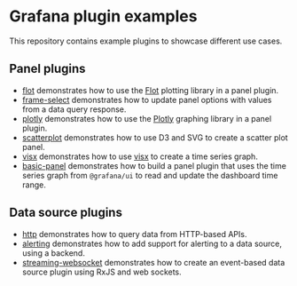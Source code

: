 # Grafana plugin examples

This repository contains example plugins to showcase different use cases.

## Panel plugins

- [flot](examples/flot) demonstrates how to use the [Flot](http://www.flotcharts.org) plotting library in a panel plugin.
- [frame-select](examples/frame-select) demonstrates how to update panel options with values from a data query response.
- [plotly](examples/plotly) demonstrates how to use the [Plotly](https://plotly.com/javascript/) graphing library in a panel plugin.
- [scatterplot](examples/scatterplot) demonstrates how to use D3 and SVG to create a scatter plot panel.
- [visx](examples/visx) demonstrates how to use [visx](https://github.com/airbnb/visx) to create a time series graph.
- [basic-panel](examples/basic-panel) demonstrates how to build a panel plugin that uses the time series graph from `@grafana/ui` to read and update the dashboard time range.

## Data source plugins

- [http](examples/http-datasource) demonstrates how to query data from HTTP-based APIs.
- [alerting](examples/alerting) demonstrates how to add support for alerting to a data source, using a backend.
- [streaming-websocket](examples/streaming-websocket) demonstrates how to create an event-based data source plugin using RxJS and web sockets.
